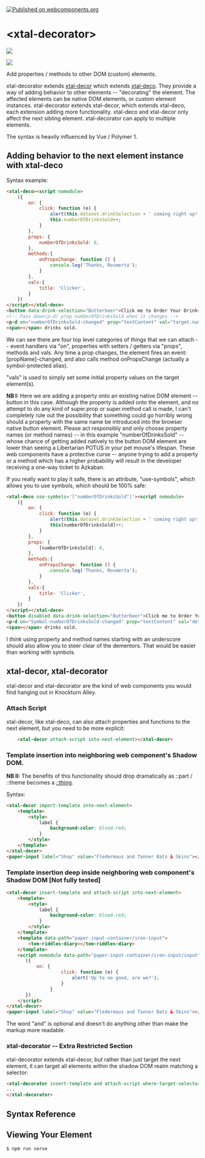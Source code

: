 [![Published on webcomponents.org](https://img.shields.io/badge/webcomponents.org-published-blue.svg)](https://www.webcomponents.org/element/xtal-decorator)

# \<xtal-decorator\>

<a href="https://nodei.co/npm/xtal-decorator/"><img src="https://nodei.co/npm/xtal-decorator.png"></a>

<img src="https://badgen.net/bundlephobia/minzip/xtal-decorator">

Add properties / methods to other DOM (custom) elements.

xtal-decorator extends [xtal-decor](https://www.npmjs.com/package/xtal-decor) which extends [xtal-deco](https://www.npmjs.com/package/xtal-deco).  They provide a way of adding behavior to other elements -- "decorating" the element.  The affected elements can be native DOM elements, or custom element instances. xtal-decorator extends xtal-decor, which extends xtal-deco, each extension adding more functionality. xtal-deco and xtal-decor only affect the next sibling element.  xtal-decorator can apply to multiple elements.

The syntax is heavily influenced by Vue / Polymer 1.

## Adding behavior to the next element instance with xtal-deco

Syntax example:


```html
<xtal-deco><script nomodule>
    ({
        on: {
            click: function (e) {
                alert(this.dataset.drinkSelection + ' coming right up!');
                this.numberOfDrinksSold++;
            }
        },
        props: {
            numberOfDrinksSold: 0,
        },
        methods:{
            onPropsChange: function () {
                console.log('Thanks, Rosmerta');
            }
        },
        vals:{
            title: 'Clicker',
        }
    })
</script></xtal-deco>
<button data-drink-selection="Butterbeer">Click me to Order Your Drink</button>
<!-- Pass down(p-d) prop numberOfDrinksSold when it changes -->
<p-d on="numberOfDrinksSold-changed" prop="textContent" val="target.numberOfDrinksSold"></p-d>
<span></span> drinks sold.

```

We can see there are four top level categories of things that we can attach -- event handlers via "on", properties with setters / getters via "props", methods and vals.  Any time a prop changes, the element fires an event:  [propName]-changed, and also calls method onPropsChange (actually a symbol-protected alias).

"vals" is used to simply set some initial property values on the target element(s).

**NB I:**  Here we are adding a property onto an existing native DOM element -- button in this case.  Although the property is added onto the element, and no attempt to do any kind of super.prop or super.method call is made, I can't completely rule out the possibility that something could go horribly wrong should a property with the same name be introduced into the browser native button element.  Please act responsibly and only choose property names (or method names) -- in this example "numberOfDrinksSold" -- whose chance of getting added natively to the button DOM element are lower than seeing a Libertarian POTUS in your pet mouse's lifespan.  These web components have a protective curse -- anyone trying to add a property or a method which has a higher probability will result in the developer receiving a one-way ticket to Azkaban.

If you really want to play it safe, there is an attribute, "use-symbols", which allows you to use symbols, which should be 100% safe:

```html
<xtal-deco use-symbols='["numberOfDrinksSold"]'><script nomodule>
    ({
        on: {
            click: function (e) {
                alert(this.dataset.drinkSelection + ' coming right up!');
                this[numberOfDrinksSold]++;
            }
        },
        props: {
            [numberOfDrinksSold]: 0,
        },
        methods:{
            onPropsChange: function () {
                console.log('Thanks, Rosmerta');
            }
        },
        vals:{
            title: 'Clicker',
        }
    })
</script></xtal-deco>
<button disabled data-drink-selection="Butterbeer">Click me to Order Your Drink</button>
<p-d on="Symbol-numberOfDrinksSold-changed" prop="textContent" val="detail.value"></p-d>
<span></span> drinks sold.
```

I *think* using property and method names starting with an underscore should also allow you to steer clear of the dementors. That would be easier than working with symbols.

## xtal-decor, xtal-decorator

xtal-decor and xtal-decorator are the kind of web components you would find hanging out in Knockturn Alley.

### Attach Script

xtal-decor, like xtal-deco, can also attach properties and functions to the next element, but you need to be more explicit:

```html
    <xtal-decor attach-script into-next-element></xtal-decor>
```

###  Template insertion into neighboring web component's Shadow DOM.

**NB II:** The benefits of this functionality should drop dramatically as ::part / ::theme becomes a [::thing](https://meowni.ca/posts/part-theme-explainer/).

Syntax:

```html
<xtal-decor import-template into-next-element>
    <template>
        <style>
            label {
                background-color: blood-red;
            }
        </style>
    </template>
</xtal-decor>
<paper-input label="Shop" value="Fledermaus and Tanner Bats & Skins"></paper-input>
```

### Template insertion deep inside neighboring web component's Shadow DOM [Not fully tested]


```html
<xtal-decor insert-template and attach-script into-next-element>
    <template>
        <style>
            label {
                background-color: blood-red;
            }
        </style>
    </template>
    <template data-path="paper-input-container/iron-input">
        <tom-riddles-diary></tom-riddles-diary>
    </template>
    <script nomodule data-path="paper-input-container/iron-input/input">
       ({
           on: {
                    click: function (e) {
                        alert('Up to no good, are we?');
                    }
                }
       })
    </script>
</xtal-decor>
<paper-input label="Shop" value="Fledermaus and Tanner Bats & Skins"></paper-input>
```

The word "and" is optional and doesn't do anything other than make the markup more readable.

### xtal-decorator -- Extra Restricted Section

xtal-decorator extends xtal-decor, but rather than just target the next element, it can target all elements within the shadow DOM realm matching a selector:

```html
<xtal-decorator insert-template and attach-script where-target-selector="paper-input" >
...
</xtal-decorator>
```

## Syntax Reference


<!--
```
<custom-element-demo>
<template>
    <div>
        <wc-info package-name="npm.hypo-link" href="https://unpkg.com/xtal-decorator@0.0.48/custom-elements.json"></wc-info>
        <script type="module" src="https://unpkg.com/wc-info@0.0.29/wc-info.js?module"></script>
    </div>
</template>
</custom-element-demo>
```
-->




## Viewing Your Element

```
$ npm run serve
```


